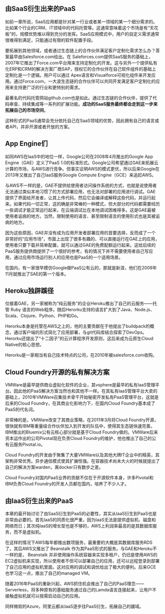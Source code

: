 ## 由SaaS衍生出来的PaaS

如前一章所说，SaaS应用都是针对某一行业或者某一领域的某一个细分需求的。比如某个行业的CRM、IT领域中的代码托管等。这通常意味着这个市场是有“天花板”的，规模优势难以得到充分的发挥。SaaS应用模式中，用户的自定义需求通常很难得到满足，只能通过有限的软件配置手段。

要拓展到其他领域，或者通过生态链上的合作伙伴满足客户定制化需求怎么办？答案最早由Salesforce.com给出。在 Saleforces.com提供SaaS服务的基础上，2007年它推出了Force.com平台用来支持定制化的开发。这与另外一个提供私有化ERP和CRM的解决方案厂商SAP，授权它的合作伙伴在自己软件组件的基础上定制化是一个逻辑。用户可以通过 Apex语言和Visualforce可视化组件来开发应用。通过Force.com，一大波生态链的合作伙伴可以共同开发满足客户定制化的应用来支持更广泛的行业和更特别的需求。

最著名的代码托管网站github.com也是如此。通过生态链的合作伙伴，提供了代码审查、持续集成等一系列的扩展功能。**成功的SaaS服务最终都会走到这一步来拓展自己的市场空间**。

这种形式的PaaS通常会充分依托自己在SaaS领域的优势，因此拥有自己的语言或者API，并非开源或者开放的方案。

## App Engine们

如同AWS在IaaS中的地位一样，Google公司在2008年4月推出的Google App Engine（GAE）定义了PaaS 1.0的标准形式。Google公司希望通过GAE来拓展云计算的市场，与AWS进行竞争。但事实证明AWS的模式更优，所以后来Google在2013年又推出了自己IaaS服务Google Compute Engine（GCE）来追赶AWS。

与AWS不一样的是，GAE不提供给使用者访问操作系统的方式，也就是说使用者无法通过类似本地习惯了的方式部署应用，也无法对部署的应用进行调试。GAE提供了界面给开发者，让其上传代码，然后它会编译或解释这些代码，并运行起来。如果代码一切正常，这的确是非常棒的一种模式，但大部分的代码都需要经历一些调试才能正常运行起来，在云端调试比在本地调试困难得多。这是GAE最被使用者诟病的地方。当然，限制使用的语言、甚至限制语言的使用形式也是其被诟病的地方。

因为这些原因，GAE并没有成为应用开发者部署应用的首要选择，反而成了一个非常好的“应用市场”，市面上出现了很多有趣的、可以直接运行在GAE上的应用，使用者只要下载并简单配置，就可以通过GAE的免费配额运行起来。这给后续的PaaS服务提供商提供了一个很好的参考，有的情况下并不需要使用者自己写应用，通过应用市场运行别人的应用也是PaaS的一个适用场景。

在国内，有一家很早模仿Google做PaaS公有云的，那就是新浪，他们在2009年11月就推出了SAE的第一个版本。

## Heroku独辟蹊径

仅接着GAE，另一家被称为“纯云服务”的企业Heroku推出了自己的云服务——托管 Ruby 语言的Web程序。随后Herorku支持的语言扩大到了Java、Node.js、Scala、Clojure、Python、PHP和Go。

Herorku本身是托管在AWS之上的，他的主要贡献在于他提出了buildpack的概念，通过客户端的形式简化了应用部署，与git代码库结合探索了DevOps。Herorku还提出了“十二因子”的云计算程序开发原则，这后来成为云原生Cloud Native的核心思想。

Herorku是一家相当有自己技术特点的公司，在2010年被salesforce.com收购。

## Cloud Foundry开源的私有解决方案

VMWare是最早提供商业虚拟化软件的企业，其vsphere是最早的私有IaaS管理平台。因此他的PaaS解决方案当然也和其他不一样。在其私有IaaS管理平台大卖的基础上，2010年VMWare召集技术骨干开始秘密开发私有PaaS管理平台，这就是后来的Cloud Foundry，在其商业化影响力下，在国内Cloud Foundry基本成了PaaS的代名词。

非常棒的是，VMWare改变了其商业策略，在2011年3月将Cloud Foundry开源，很快就有IBM等重量级合作伙伴加入到开发的队伍中，使得其生态链快速完善。IBM推出的Bluemix公有云核心部分就是基于Cloud Foundry做的。VMWare后来资本运作出的公司Pivotal现在负责Cloud Foundry的维护，他也推出了自己的公有云服务Pivotal.io。

Cloud Foundry的开发由于聚集了大量VMWare以及其他大牌IT企业中的精英，其架构非常优秀。异步通信模式使其扩展性强。在容器技术尚未大火的时候就提出了自己的解决方案warden，离docker只有数步之差。

Cloud Foundry对国内PaaS业界的贡献不仅在于开源软件本身，许多Pivotal和IBM负责Cloud Foundry的开发人员都在国内，培养了不少人才。

## 由IaaS衍生出来的PaaS

本章的最开始讨论了由SaaS衍生到PaaS的必要性，其实从IaaS衍生到PaaS也是非常由必要的。首先IaaS的同质化很严重，因为IaaS无法是提供虚拟机、磁盘和网络而已；其次纯IaaS的增长型也是不够的，AWS上利润率最高的是其数据库服务，而不是虚拟机。

在这样的情况下AWS每年都推出数项服务，最重要的大概是其数据库服务RDS了。其后AWS又推出了 Beanstalk 作为其PaaS形式的服务。与GAE和Heroku不一样的是， Beanstalk 并非使用操作系统容器来实现多租户，仍旧是使用AWS的EC2虚拟机来实现，所以使用者不但可以部署自己的应用，还可以远程登录到部署了自己应用的虚拟机里面。这对应用的调试和调优给出了极大的便利。后来GCE也学习这一点，推出了自己的managed VM。

随着2016年PaaS的重新兴起，AWS抓住机会推出了自己的PaaS理念——Serverless，将多种原有的基础服务通过自己的Lamda语言连接起来，让用户不接触虚拟机就可以按需启动自己的应用。

同样微软的Azure，阿里云都从IaaS逐步往PaaS衍生，拓展自己的疆域。

